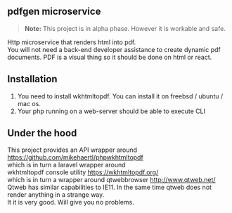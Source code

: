 ## pdfgen microservice
> **Note:** This project is in alpha phase. However it is workable and safe.

Http microservice that renders html into pdf.  
You will not need a back-end developer assistance to create dynamic pdf documents.
PDF is a visual thing so it should be done on html or react.


## Installation
1. You need to install wkhtmltopdf.
You can install it on freebsd / ubuntu / mac os.
2. Your php running on a web-server should be able to execute CLI


## Under the hood
This project provides an API wrapper around  
https://github.com/mikehaertl/phpwkhtmltopdf  
which is in turn a laravel wrapper around  
wkhtmltopdf console utility
https://wkhtmltopdf.org/  
which is in turn a wrapper around qtwebbrowser
http://www.qtweb.net/  
Qtweb has similar capabilities to IE11. In the same time qtweb does not render anything in a strange way.  
It it is very good. Will give you no problems.